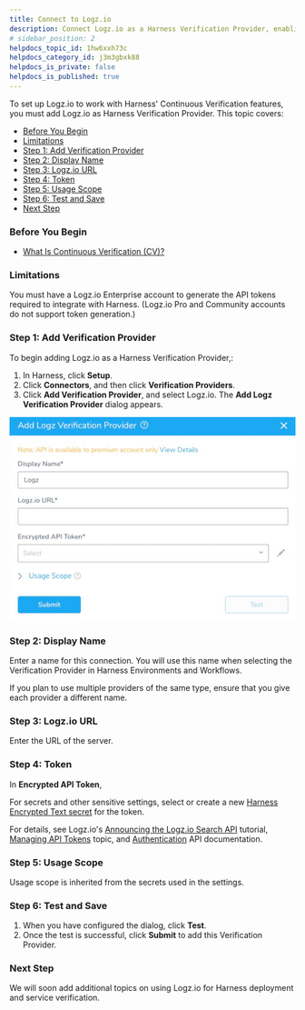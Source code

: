 ```yaml
---
title: Connect to Logz.io
description: Connect Logz.io as a Harness Verification Provider, enabling Harness to ensure the success of your deployments.
# sidebar_position: 2
helpdocs_topic_id: 1hw6xxh73c
helpdocs_category_id: j3m3gbxk88
helpdocs_is_private: false
helpdocs_is_published: true
---
```


To set up Logz.io to work with Harness' Continuous Verification features, you must add Logz.io as Harness Verification Provider. This topic covers:

* [Before You Begin](#before_you_begin)
* [Limitations](#limitations)
* [Step 1: Add Verification Provider](#add_provider)
* [Step 2: Display Name](#display_name)
* [Step 3: Logz.io URL](#url)
* [Step 4: Token](#token)
* [Step 5: Usage Scope](#usage_scope)
* [Step 6: Test and Save](#test_save)
* [Next Step](#next_step)


### Before You Begin

* [What Is Continuous Verification (CV)?](../continuous-verification-overview/concepts-cv/what-is-cv.md)


### Limitations

You must have a Logz.io Enterprise account to generate the API tokens required to integrate with Harness. (Logz.io Pro and Community accounts do not support token generation.)
### Step 1: Add Verification Provider

To begin adding Logz.io as a Harness Verification Provider,:

1. In Harness, click **Setup**.
2. Click **Connectors**, and then click **Verification Providers**.
3. Click **Add Verification Provider**, and select Logz.io. The **Add Logz Verification Provider** dialog appears.

![](./static/logz-verification-provider-00.png)
### Step 2: Display Name

Enter a name for this connection. You will use this name when selecting the Verification Provider in Harness Environments and Workflows.

If you plan to use multiple providers of the same type, ensure that you give each provider a different name.


### Step 3: Logz.io URL

Enter the URL of the server.


### Step 4: Token

In **Encrypted API Token**, 

For secrets and other sensitive settings, select or create a new [Harness Encrypted Text secret](https://docs.harness.io/article/ygyvp998mu-use-encrypted-text-secrets) for the token.

For details, see Logz.io's [Announcing the Logz.io Search API](https://logz.io/blog/announcing-the-logz-io-search-api/) tutorial, [Managing API Tokens](https://docs.logz.io/user-guide/tokens/api-tokens.html) topic, and [Authentication](https://docs.logz.io/api/#section/Authentication) API documentation.
### Step 5: Usage Scope

Usage scope is inherited from the secrets used in the settings.


### Step 6: Test and Save

1. When you have configured the dialog, click **Test**.
2. Once the test is successful, click **Submit** to add this Verification Provider.


### Next Step

We will soon add additional topics on using Logz.io for Harness deployment and service verification.